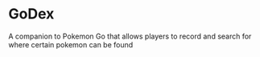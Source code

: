 # GoDex
A companion to Pokemon Go that allows players to record and search for where certain pokemon can be found